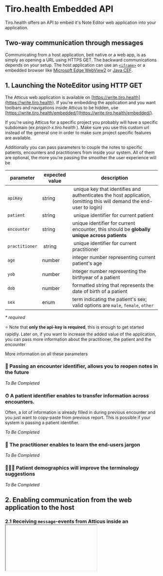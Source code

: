 # Tiro.health Embedded API

Tiro.health offers an API to embed it's Note Editor web application into your application.

## Two-way communication through messages
Communicating from a host application, beit native or a web app, is as simply as opening a URL using HTTPS GET. The backward communications depends on your setup. The host application can use an [`<iframe>`](https://developer.mozilla.org/en-US/docs/Web/HTML/Element/iframe) or a embedded browser like [Microsoft Edge WebView2](https://docs.microsoft.com/en-us/microsoft-edge/webview2/) or [Java CEF](https://bitbucket.org/chromiumembedded/java-cef/).

## 1. Launching the NoteEditor using HTTP GET

The Atticus web application is available on [https://write.tiro.health](https://write.tiro.health).
If you're embedding the application and you want toolbars and navigations inside Atticus to be hidden, use [https://write.tiro.health/embedded/](https://write.tiro.health/embedded/).

If you're using Atticus for a specific project you probably will have a specific subdomain (ex *project-x.tiro.health* ). Make sure you use this custom url instead of the general one in order to make sure project specific features are available.

Additionally you can pass parameters to couple the notes to specific patients, encounters and practitioners from inside your system.
All of them are optional, the more you're passing the smoother the user experience will be

| parameter | expected value | description |
|----------|----------------|-------------|
| `apiKey` | string | unique key that identifies and authenticates the host application, (omitting this will demand the end-user to login) |
| `patient` | string | unique identifier for current patient |
| `encounter` | string | unique identifier for current encounter, this should be **globally unique across patients** |
| `practitioner` | string | unique identifier for current practitioner | 
| `age` | number | integer number representing current patient's age |
| `yob` | number | integer number representing the birthyear of a patient |
| `dob` | number | formatted string that represents the date of birth of a patient |
| `sex` | enum | term indicating the patient's sex; valid options are `male`, `female`, `other` |
 <i> \* required </i>

⭐️️ Note that **only the api-key is required**, this is enough to get started rapidly. Later on, if you want to increase the added value of the application, you can pass more information about the practitioner, the patient and the encounter

More information on all these parameters
### 💾  Passing an encounter identifier, allows you to reopen notes in the future
*To Be Completed*

### ⏱ A patient identifier enables to transfer information across encounters.
Often, a lot of information is already filled in during previous encounter and you just want to copy-paste from previous report. This is possible if your system is passing a patient identifier. 

*To Be Completed*

### 📄 The practitioner enables to learn the end-users jargon
*To Be Completed*

### 👨‍👦‍👦 Patient demographics will improve the terminology suggestions
*To Be Completed*

## 2. Enabling communication from the web application to the host

### 2.1 Receiving `message`-events from Atticus inside an <iframe />

### 2.2 Using messages in a native .NET application using a Microsoft Edge WebView2 component
The Microsoft Edge WebView2 component is a super performant browser component. It let's you open the Note Editor web application but also enables you to exposes callbacks for backawards communication form the web app to the host. By buidling a simple class that contains a *setter* method, you enable the Note Editor to write back information to your host application in a secure manner! We will refer to this class as the **bridge**. 

Let's look at an example implementation of such `Bridge` in C#:
```C#
[ClassInterface(ClassInterfaceType.AutoDual)]
[ComVisible(true)]
public class Bridge
{
    /*
        standard constructor 
    */
    
    // this function will be called by the NoteEditor to send back it's content in a FHIR/JSON format
    public void setFhirDocument(string fhirJsonDocument)
    {   
        // this parser is used to convert and validate the received JSON
        var parser = new FhirJsonParser(new ParserSettings
        {
            AcceptUnknownMembers = true,
            AllowUnrecognizedEnums = true
        });

        try
        {   
            // this is a FHIR Bundle
            this._response = parser.Parse<Bundle>(fhirJsonDocument); 

            // the first resource is a Composition containing a plain-text version of each section
            var composition =(Composition)this._response.Entry.First().Resource;

            foreach(var section in composition.Section){
                /**
                    Here you can process the section;
                    section.Code contains codes to differentiate different sections
                    section.Title contais the title of each section
                    section.Text contains the content of each section

                */

                // replace the URI with the system URI you need.
                var code = section.Code.Coding.Find((c) => c.System == "http://tce.tiro.health/fhir/DocumentSections").Code; 
                Console.WriteLine(code);
                Console.WriteLine(section.Title);
                Console.WriteLine(section.Text.Div);
            }

        }
        catch (FormatException fe)
        {
            Console.WriteLine(fe.ToString());
        }
    }
}

// inside your form you have to initialize the Bridge
public partial class Form1 : Form
{
    public Form1()
    {
        InitializeComponent();
        InitializeAsync();
    }

    async void InitializeAsync()
    {
        await webView21.EnsureCoreWebView2Async(null);
        // notice the first parameter 'bridge'; this is the name by which the Tiro.health note editor will have access to the class instances
        webView21.CoreWebView2.AddHostObjectToScript("bridge", new Bridge(this));
    }

```
In the `setFhirDocument` callback, the content of the note editor is parsed, validated (based on FHIR) and then set to the `this._response` variable. This variable `this._response` is a FHIR bundle. Its first entry contains a Composition resource. This is an object that contains the titles and text of each section.
For more info [check the site of Firely](https://docs.fire.ly/projects/Firely-NET-SDK/model/bundles.html#looking-at-the-content)

### 
```mermaid
sequenceDiagram;
    participant WebView2
    participant NoteEditor

    WebView2 ->> NoteEditor: HTTP GET write.tiro.health/embedded
    par
        NoteEditor -->> WebView2 : async callback Bridge.setFhirDocument
        %% WebView2 -->> NoteEditor : Bridge.getFhirDocument 
    end


```

